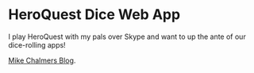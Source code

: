 # HeroQuest Dice Web App

I play HeroQuest with my pals over Skype and want to up the ante of our dice-rolling apps!

[Mike Chalmers Blog](http://blog.mikechalmers.co.uk).